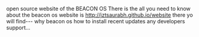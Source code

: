 open source website of the BEACON OS
There is the all you need to know about the beacon os
website is http://jztsaurabh.github.io/website
there yo will find---
why beacon os 
how to install
recent updates
any developers support...
